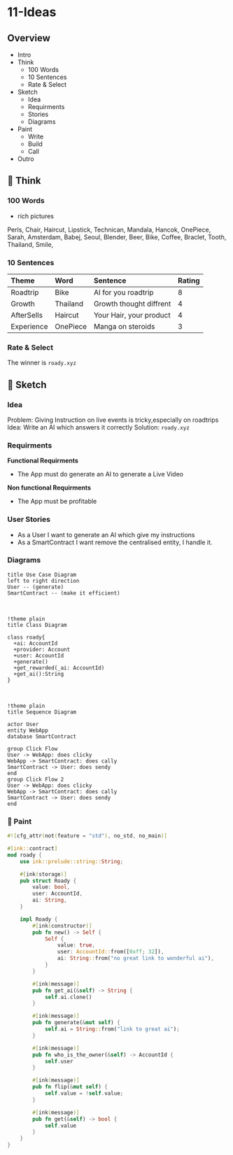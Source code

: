 # 11-Ideas

## Overview

- Intro
- Think
  - 100 Words
  - 10 Sentences
  - Rate & Select
- Sketch
  - Idea
  - Requirments
  - Stories
  - Diagrams
- Paint
  - Write
  - Build
  - Call
- Outro

## :brain: Think

### 100 Words

- rich pictures

Perls, Chair, Haircut, Lipstick, Technican,
Mandala, Hancok, OnePiece, Sarah, Amsterdam,
Babej, Seoul, Blender, Beer, Bike, 
Coffee, Braclet, Tooth, Thailand, Smile,

### 10 Sentences

| Theme      | Word     | Sentence                | Rating |
|:---------- |:-------- |:----------------------- |:------ |
| Roadtrip   | Bike     | AI for you roadtrip     | 8      |
| Growth     | Thailand | Growth thought diffrent | 4      |
| AfterSells | Haircut  | Your Hair, your product | 4      |
| Experience | OnePiece | Manga on steroids       | 3      |

### Rate & Select

The winner is `roady.xyz`

## :pencil: Sketch

### Idea

Problem: Giving Instruction on live events is tricky,especially on roadtrips
Idea: Write an AI which answers it correctly
Solution: `roady.xyz`

### Requirments

**Functional Requirments**
- The App must do generate an AI to generate a Live Video

**Non functional Requirments**
- The App must be profitable

### User Stories

- As a User I want to generate an AI which give my instructions
- As a SmartContract I want remove the centralised entity, I handle it.

### Diagrams

```plantuml
title Use Case Diagram
left to right direction
User -- (generate)
SmartContract -- (make it efficient)
```

</br>


```plantuml
!theme plain
title Class Diagram

class roady{
  +ai: AccountId
  +provider: Account
  +user: AccountId
  +generate()
  +get_rewarded(_ai: AccountId)
  +get_ai():String
}
```

</br>

```plantuml
!theme plain
title Sequence Diagram

actor User
entity WebApp
database SmartContract

group Click Flow
User -> WebApp: does clicky
WebApp -> SmartContract: does cally
SmartContract -> User: does sendy
end
group Click Flow 2
User -> WebApp: does clicky
WebApp -> SmartContract: does cally
SmartContract -> User: does sendy
end
```

### :art: Paint

```rust
#![cfg_attr(not(feature = "std"), no_std, no_main)]

#[ink::contract]
mod roady {
    use ink::prelude::string::String;

    #[ink(storage)]
    pub struct Roady {
        value: bool,
        user: AccountId,
        ai: String,
    }

    impl Roady {
        #[ink(constructor)]
        pub fn new() -> Self {
            Self {
                value: true,
                user: AccountId::from([0xff; 32]),
                ai: String::from("no great link to wonderful ai"),
            }
        }

        #[ink(message)]
        pub fn get_ai(&self) -> String {
            self.ai.clone()
        }

        #[ink(message)]
        pub fn generate(&mut self) {
            self.ai = String::from("link to great ai");
        }

        #[ink(message)]
        pub fn who_is_the_owner(&self) -> AccountId {
            self.user
        }

        #[ink(message)]
        pub fn flip(&mut self) {
            self.value = !self.value;
        }

        #[ink(message)]
        pub fn get(&self) -> bool {
            self.value
        }
    }
}

```










